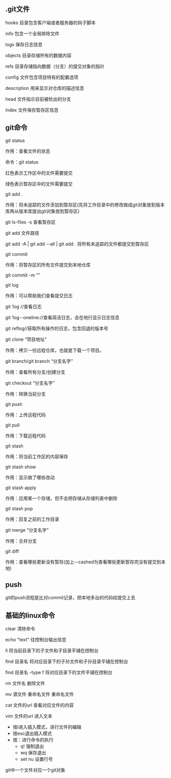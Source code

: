## .git文件

hooks		目录包含客户端或者服务器的钩子脚本

info			包含一个全局排除文件

logs			保存日志信息

objects		目录存储所有的数据内容

refs				目录存储指向数据（分支）的提交对象的指针

config			文件包含项目特有的配置选项

description	用来显示对仓库的描述信息

head			文件指示目前被检出的分支

index			文件保存暂存区信息



## git命令

git status

作用：查看文件的状态

命令：git status

红色表示工作区中的文件需要提交

绿色表示暂存区中的文件需要提交

 

git add .

作用：将未追踪的文件添加到暂存区(先将工作目录中的修改做成git对象放到版本库再从版本库提出git对象放到暂存区)

git ls-files -s  查看暂存区

git add 文件路径

git add -A | git add --all | git add .	将所有未追踪的文件都提交到暂存区

 

git commit

作用：将暂存区的所有文件提交到本地仓库

git commit -m “”

 

git log

作用：可以帮助我们查看提交日志

git 1og //查看日志

git 1og--oneline://查看简洁日志，会在地行显示日志信息

git reflog//获取所有操作的日志，包含回退的版本号

 

git clone “项目地址”

作用：拷贝一份远程仓库，也就是下载一个项目。

 

git branch/git branch “分支名字”

作用：查看所有分支/创建分支

 

git checkout “分支名字”

作用：转换当前分支

 

git push

作用：上传远程代码

 

git pull

作用：下载远程代码

 

git stash

作用：将当前工作区的内容保存



git stash show

作用：显示做了哪些改动



git  stash apply

作用：应用某一个存储，但不会把存储从存储列表中删除



git stash pop

作用：回复之前的工作目录



git merge “分支名字”

作用：合并分支



git diff

作用：查看哪些更新没有暂存(加上--cashed为查看哪些更新暂存完没有提交到本地)





## push

git的push流程是比对commit记录，把本地多出的代码给提交上去



## 基础的linux命令

clear	清除命令

echo "text"	往控制台输出信息

ll	将当前目录下的子文件和子目录平铺在控制台

find 目录名	将对应目录下的子孙文件和子孙目录平铺在控制台

find 目录名 -type f	将对应目录下的文件平铺在控制台

rm 文件名	删除文件

mv 源文件 重命名文件	重命名文件

cat 文件的url	查看对应文件的内容

vim 文件的url	进入文本

- 按i进入插入模式，进行文件的编辑
- 按esc退出插入模式
- 按：进行命令的执行
  - q!	强制退出
  - wq  保存退出
  - set nu  设置行号





git中一个文件对应一个git对象